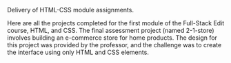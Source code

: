 Delivery of HTML-CSS module assignments.

Here are all the projects completed for the first module of the Full-Stack Edit course, HTML, and CSS. The final assessment project (named 2-1-store) involves building an e-commerce store for home products. The design for this project was provided by the professor, and the challenge was to create the interface using only HTML and CSS elements.
